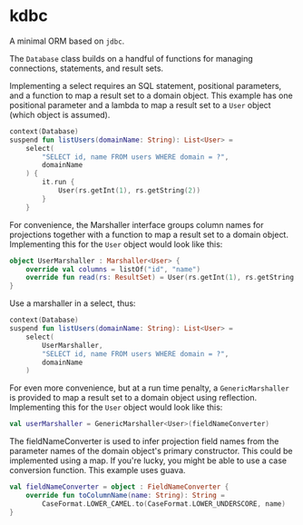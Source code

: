 # kdbc

A minimal ORM based on `jdbc`.

The `Database` class builds on a handful of functions for managing connections, statements, and result sets.

Implementing a select requires an SQL statement, positional parameters, and a function to map a result set to a domain
object.
This example has one positional parameter and a lambda to map a result set to a `User` object (which object is assumed).

```kotlin
context(Database)
suspend fun listUsers(domainName: String): List<User> =
    select(
        "SELECT id, name FROM users WHERE domain = ?",
        domainName
    ) {
        it.run {
            User(rs.getInt(1), rs.getString(2))
        }
    }
```

For convenience, the Marshaller interface groups column names for projections together with a function to map a result
set to a domain object.
Implementing this for the `User` object would look like this:

```kotlin
object UserMarshaller : Marshaller<User> {
    override val columns = listOf("id", "name")
    override fun read(rs: ResultSet) = User(rs.getInt(1), rs.getString(2))
}
```

Use a marshaller in a select, thus:

```kotlin
context(Database)
suspend fun listUsers(domainName: String): List<User> =
    select(
        UserMarshaller,
        "SELECT id, name FROM users WHERE domain = ?",
        domainName
    )
```

For even more convenience, but at a run time penalty, a `GenericMarshaller` is provided to map a result set to a domain
object using reflection.
Implementing this for the `User` object would look like this:

```kotlin
val userMarshaller = GenericMarshaller<User>(fieldNameConverter)
```

The fieldNameConverter is used to infer projection field names from the parameter names of the domain object's primary
constructor.
This could be implemented using a map.
If you're lucky, you might be able to use a case conversion function.
This example uses guava.

```kotlin
val fieldNameConverter = object : FieldNameConverter {
    override fun toColumnName(name: String): String =
        CaseFormat.LOWER_CAMEL.to(CaseFormat.LOWER_UNDERSCORE, name)
}
``` 
